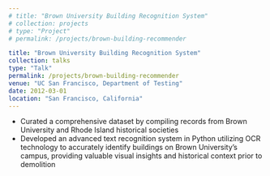 ```yaml
---
# title: "Brown University Building Recognition System"
# collection: projects
# type: "Project"
# permalink: /projects/brown-building-recommender

title: "Brown University Building Recognition System"
collection: talks
type: "Talk"
permalink: /projects/brown-building-recommender
venue: "UC San Francisco, Department of Testing"
date: 2012-03-01
location: "San Francisco, California"
---
```


* Curated a comprehensive dataset by compiling records from Brown University and Rhode Island historical societies
* Developed an advanced text recognition system in Python utilizing OCR technology to accurately identify buildings on Brown University’s campus, providing valuable visual insights and historical context prior to demolition
